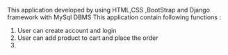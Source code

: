 This application developed by using HTML,CSS ,BootStrap and Django framework with MySql DBMS
This application contain following functions :
1. User can create account and login
2. User can add product to cart and place the order
3. 
